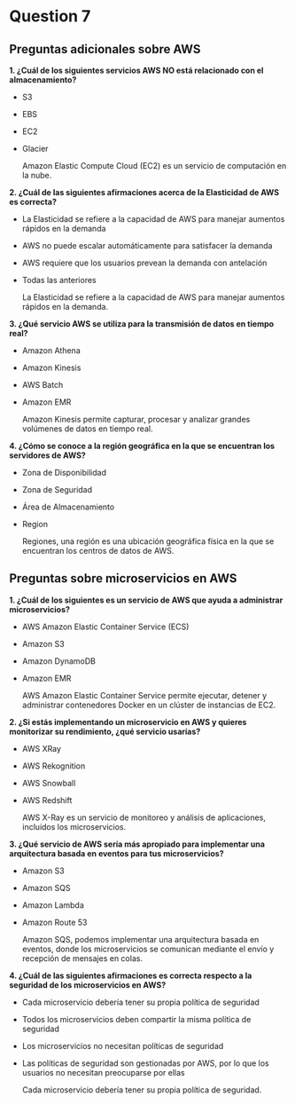 # Question 7

## Preguntas adicionales sobre AWS

**1. ¿Cuál de los siguientes servicios AWS NO está relacionado con el almacenamiento?**
 - S3
 - EBS
 - EC2
 - Glacier


    Amazon Elastic Compute Cloud (EC2) es un servicio de computación en la nube.

**2. ¿Cuál de las siguientes afirmaciones acerca de la Elasticidad de AWS es correcta?**
  - La Elasticidad se refiere a la capacidad de AWS para manejar aumentos rápidos en la demanda
  - AWS no puede escalar automáticamente para satisfacer la demanda 
  - AWS requiere que los usuarios prevean la demanda con antelación 
  - Todas las anteriores


    La Elasticidad se refiere a la capacidad de AWS para manejar aumentos rápidos en la demanda. 

**3. ¿Qué servicio AWS se utiliza para la transmisión de datos en tiempo real?**
  - Amazon Athena 
  - Amazon Kinesis 
  - AWS Batch 
  - Amazon EMR


    Amazon Kinesis permite capturar, procesar y analizar grandes volúmenes de datos en tiempo real. 

**4. ¿Cómo se conoce a la región geográfica en la que se encuentran los servidores de AWS?**
  - Zona de Disponibilidad 
  - Zona de Seguridad 
  - Área de Almacenamiento 
  - Region

    
    Regiones, una región es una ubicación geográfica física en la que se encuentran los centros de datos de AWS.

## Preguntas sobre microservicios en AWS

**1. ¿Cuál de los siguientes es un servicio de AWS que ayuda a administrar microservicios?** 
- AWS Amazon Elastic Container Service (ECS) 
- Amazon S3
- Amazon DynamoDB
- Amazon EMR

    
    AWS Amazon Elastic Container Service permite ejecutar, detener y 
    administrar contenedores Docker en un clúster de instancias de EC2.


**2. ¿Si estás implementando un microservicio en AWS y quieres monitorizar su rendimiento, ¿qué servicio usarías?**
- AWS XRay
- AWS Rekognition
- AWS Snowball 
- AWS Redshift

    
    AWS X-Ray es un servicio de monitoreo y análisis de aplicaciones, incluidos los microservicios.

**3. ¿Qué servicio de AWS sería más apropiado para implementar una 
    arquitectura basada en eventos para tus microservicios?**
- Amazon S3
- Amazon SQS
- Amazon Lambda
- Amazon Route 53


    Amazon SQS, podemos implementar una arquitectura basada en eventos, 
    donde los microservicios se comunican mediante el envío y recepción de mensajes en colas.


**4. ¿Cuál de las siguientes afirmaciones es correcta respecto a la seguridad de los microservicios en AWS?**
- Cada microservicio debería tener su propia política de seguridad
- Todos los microservicios deben compartir la misma política de seguridad
- Los microservicios no necesitan políticas de seguridad
- Las políticas de seguridad son gestionadas por AWS, por lo que los usuarios no necesitan preocuparse por ellas

    
    Cada microservicio debería tener su propia política de seguridad.
